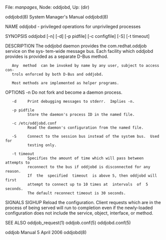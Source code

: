 File: *manpages*,  Node: oddjobd,  Up: (dir)

oddjobd(8)                  System Manager's Manual                 oddjobd(8)



NAME
       oddjobd - privileged operations for unprivileged processes


SYNOPSIS
       oddjobd [-n] [-d] [-p pidfile] [-c configfile] [-S] [-t timeout]


DESCRIPTION
       The  oddjobd  daemon provides the com.redhat.oddjob service on the sys‐
       tem-wide message bus.  Each facility which oddjobd provides is provided
       as a separate D-Bus method.

       Any  method  can be invoked by name by any user, subject to access con‐
       trols enforced by both D-Bus and oddjobd.

       Most methods are implemented as helper programs.


OPTIONS
       -n     Do not fork and become a daemon process.

       -d     Print debugging messages to stderr.  Implies -n.

       -p pidfile
              Store the daemon's process ID in the named file.

       -c /etc/oddjobd.conf
              Read the daemon's configuration from the named file.

       -S     Connect to the session bus instead of the system bus.  Used  for
              testing only.

       -t timeout
              Specifies the amount of time which will pass between attempts to
              reconnect to the bus if oddjobd is disconnected for any  reason.
              If  the  specified  timeout  is above 5, then oddjobd will first
              attempt to connect up to 10 times at  intervals  of  5  seconds.
              The default reconnect timeout is 30 seconds.


SIGNALS
       SIGHUP Reload  the  configuration.   Client  requests  which are in the
              process of being served will  run  to  completion  even  if  the
              newly-loaded configuration does not include the service, object,
              interface, or method.


SEE ALSO
       oddjob_request(1) oddjob.conf(5) oddjobd.conf(5)



oddjob Manual                    5 April 2006                       oddjobd(8)
